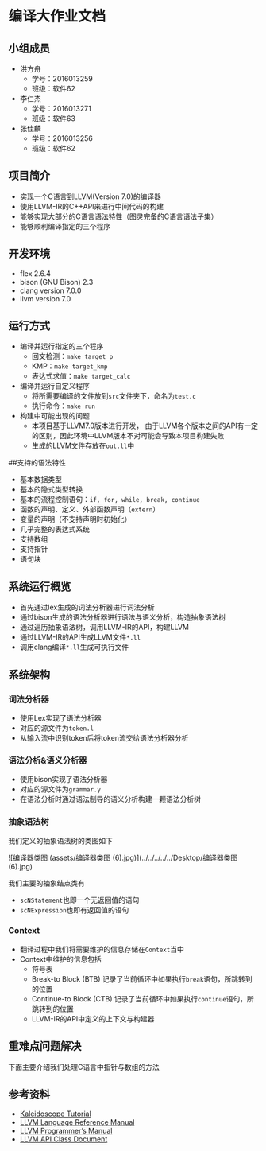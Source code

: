 # 编译大作业文档

## 小组成员

- 洪方舟
  - 学号：2016013259
  - 班级：软件62
- 李仁杰
  - 学号：2016013271
  - 班级：软件63
- 张佳麟
  - 学号：2016013256
  - 班级：软件62

## 项目简介

- 实现一个C语言到LLVM(Version 7.0)的编译器
- 使用LLVM-IR的C++API来进行中间代码的构建
- 能够实现大部分的C语言语法特性（图灵完备的C语言语法子集）
- 能够顺利编译指定的三个程序

## 开发环境

- flex 2.6.4
- bison (GNU Bison) 2.3
- clang version 7.0.0
- llvm version 7.0

## 运行方式

- 编译并运行指定的三个程序
  - 回文检测：`make target_p`
  - KMP：`make target_kmp`
  - 表达式求值：`make target_calc`
- 编译并运行自定义程序
  - 将所需要编译的文件放到`src`文件夹下，命名为`test.c`
  - 执行命令：`make run`
- 构建中可能出现的问题
  - 本项目基于LLVM7.0版本进行开发， 由于LLVM各个版本之间的API有一定的区别，因此环境中LLVM版本不对可能会导致本项目构建失败
  - 生成的LLVM文件存放在`out.ll`中

##支持的语法特性

- 基本数据类型
- 基本的隐式类型转换
- 基本的流程控制语句：`if, for, while, break, continue`
- 函数的声明、定义、外部函数声明（`extern`）
- 变量的声明（不支持声明时初始化）
- 几乎完整的表达式系统
- 支持数组
- 支持指针
- 语句块

## 系统运行概览

- 首先通过lex生成的词法分析器进行词法分析
- 通过bison生成的语法分析器进行语法与语义分析，构造抽象语法树
- 通过遍历抽象语法树，调用LLVM-IR的API，构建LLVM
- 通过LLVM-IR的API生成LLVM文件`*.ll`
- 调用clang编译`*.ll`生成可执行文件

## 系统架构

### 词法分析器

- 使用Lex实现了语法分析器
- 对应的源文件为`token.l`
- 从输入流中识别token后将token流交给语法分析器分析

### 语法分析&语义分析器

- 使用bison实现了语法分析器
- 对应的源文件为`grammar.y`
- 在语法分析时通过语法制导的语义分析构建一颗语法分析树

### 抽象语法树

我们定义的抽象语法树的类图如下

![编译器类图 (assets/编译器类图 (6).jpg)](../../../../../Desktop/编译器类图 (6).jpg)

我们主要的抽象结点类有

- `scNStatement`也即一个无返回值的语句
- `scNExpression`也即有返回值的语句

### Context

- 翻译过程中我们将需要维护的信息存储在`Context`当中
- Context中维护的信息包括
  - 符号表
  - Break-to Block (BTB) 记录了当前循环中如果执行`break`语句，所跳转到的位置
  - Continue-to Block (CTB) 记录了当前循环中如果执行`continue`语句，所跳转到的位置
  - LLVM-IR的API中定义的上下文与构建器

## 重难点问题解决

下面主要介绍我们处理C语言中指针与数组的方法

## 参考资料

- [Kaleidoscope Tutorial](http://llvm.org/docs/tutorial/LangImpl01.html)
- [LLVM Language Reference Manual](http://llvm.org/docs/LangRef.html)
- [LLVM Programmer’s Manual](http://llvm.org/docs/ProgrammersManual.html)
- [LLVM API Class Document](http://llvm.org/doxygen/)